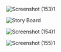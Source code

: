 ![Screenshot (153)1](https://github.com/user-attachments/assets/b4599e34-76d0-4f1b-97f2-c22273a27566)

![Story Board](https://github.com/user-attachments/assets/d6a0eea7-f4bc-46f9-8f08-d5d29e4d516d)

![Screenshot (154)1](https://github.com/user-attachments/assets/575080ce-288b-489a-9550-dc1b70341011)

![Screenshot (155)1](https://github.com/user-attachments/assets/2ce0fe55-6f59-4742-9240-09717a609d8a)


